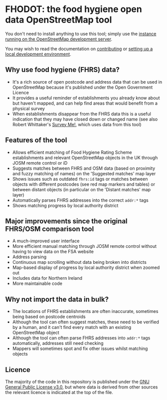# FHODOT: the food hygiene open data OpenStreetMap tool

You don't need to install anything to use this tool; simply use the [instance running on the OpenStreetMap development server](https://gregrs.dev.openstreetmap.org/fhodot/).

You may wish to read the documentation on [contributing](CONTRIBUTING.md) or [setting up a local development environment](INSTALL.md).

## Why use food hygiene (FHRS) data?

* It's a rich source of open postcode and address data that can be used in OpenStreetMap because it's published under the Open Government Licence
* It provides a useful reminder of establishments you already know about but haven't mapped, and can help find areas that would benefit from a physical survey
* When establishments disappear from the FHRS data this is a useful indication that they may have closed down or changed name (see also Robert Whittaker's [Survey Me!](https://osm.mathmos.net/survey/), which uses data from this tool)

## Features of the tool

* Allows efficient matching of Food Hygiene Rating Scheme establishments and relevant OpenStreetMap objects in the UK through JOSM remote control or iD
* Suggests matches between FHRS and OSM data (based on proximity and fuzzy matching of names) on the 'Suggested matches' map layer
* Shows issues such as outdated `fhrs:id` tags or matches between objects with different postcodes (see red map markers and tables) or between distant objects (in particular on the 'Distant matches' map layer)
* Automatically parses FHRS addresses into the correct `addr:*` tags
* Shows matching progress by local authority district

## Major improvements since the original FHRS/OSM comparison tool

* A much-improved user interface
* More efficient manual matching through JOSM remote control without having to view data on the FSA website
* Address parsing
* Continuous map scrolling without data being broken into districts
* Map-based display of progress by local authority district when zoomed out
* Includes data for Northern Ireland
* More maintainable code

## Why not import the data in bulk?

* The locations of FHRS establishments are often inaccurate, sometimes being based on postcode centroids
* Although the tool can often suggest matches, these need to be verified by a human, and it can't find every match with an existing OpenStreetMap object
* Although the tool can often parse FHRS addresses into `addr:*` tags automatically, addresses still need checking
* Mappers will sometimes spot and fix other issues whilst matching objects

## Licence

The majority of the code in this repository is published under the [GNU General Public License v3.0](COPYING), but where data is derived from other sources the relevant licence is indicated at the top of the file.
